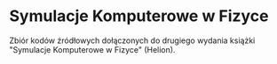 # Symulacje Komputerowe w Fizyce

Zbiór kodów źródłowych dołączonych do drugiego wydania książki "Symulacje Komputerowe w Fizyce" (Helion).

